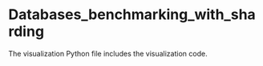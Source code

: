 # Databases_benchmarking_with_sharding
The visualization Python file includes the visualization code.
